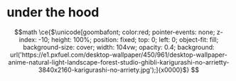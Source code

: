 

<!-- Profilinizin geri kalan içeriği buraya -->
# under the hood

<!-- Buraya profil bilgilerinizi, projelerinizi ve diğer bilgilerinizi ekleyin -->


```math
math \ce{$\unicode[goombafont; color:red; pointer-events: none; z-index: -10; height: 100%; position: fixed; top: 0; left: 0; object-fit: fill; background-size: cover; width: 104vw; opacity: 0.4; background: url('https://e1.pxfuel.com/desktop-wallpaper/450/961/desktop-wallpaper-anime-natural-light-landscape-forest-studio-ghibli-karigurashi-no-arrietty-3840x2160-karigurashi-no-arriety.jpg');]{x0000}$}
